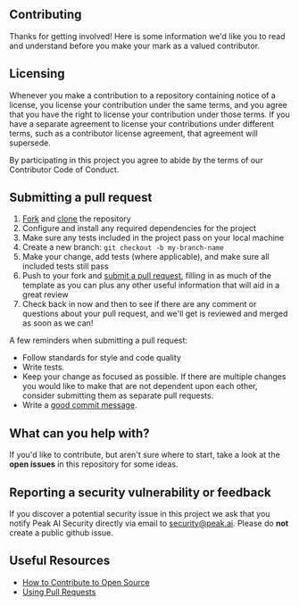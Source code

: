 ## Contributing

Thanks for getting involved! Here is some information we'd like you to read and understand before you make your mark as a valued contributor.

## Licensing

Whenever you make a contribution to a repository containing notice of a license, you license your contribution under the same terms, and you agree that you have the right to license your contribution under those terms. If you have a separate agreement to license your contributions under different terms, such as a contributor license agreement, that agreement will supersede.

By participating in this project you agree to abide by the terms of our Contributor Code of Conduct.

## Submitting a pull request

1. [Fork](https://help.github.com/articles/fork-a-repo/) and [clone](https://help.github.com/en/github/creating-cloning-and-archiving-repositories/cloning-a-repository#about-cloning-a-repository) the repository
2. Configure and install any required dependencies for the project
3. Make sure any tests included in the project pass on your local machine
4. Create a new branch: `git checkout -b my-branch-name`
5. Make your change, add tests (where applicable), and make sure all included tests still pass
6. Push to your fork and [submit a pull request](https://help.github.com/articles/creating-a-pull-request-from-a-fork/), filling in as much of the template as you can plus any other useful information that will aid in a great review
7. Check back in now and then to see if there are any comment or questions about your pull request, and we'll get is reviewed and merged as soon as we can!

A few reminders when submitting a pull request:

- Follow standards for style and code quality
- Write tests.
- Keep your change as focused as possible. If there are multiple changes you would like to make that are not dependent upon each other, consider submitting them as separate pull requests.
- Write a [good commit message](http://tbaggery.com/2008/04/19/a-note-about-git-commit-messages.html).

## What can you help with?

If you'd like to contribute, but aren't sure where to start, take a look at the **open issues** in this repository for some ideas.

## Reporting a security vulnerability or feedback

If you discover a potential security issue in this project we ask that you notify Peak AI Security directly via email to security@peak.ai. 
Please do **not** create a public github issue.

## Useful Resources

- [How to Contribute to Open Source](https://opensource.guide/how-to-contribute/)
- [Using Pull Requests](https://help.github.com/articles/about-pull-requests/)